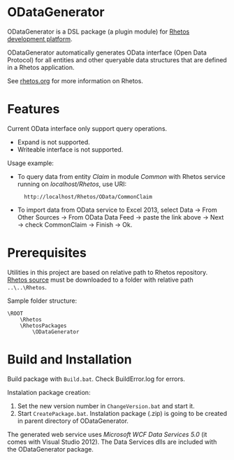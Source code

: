 ODataGenerator
=================

ODataGenerator is a DSL package (a plugin module) for [Rhetos development platform](https://github.com/Rhetos/Rhetos).

ODataGenerator automatically generates OData interface (Open Data Protocol) for all entities and other queryable data structures that are defined in a Rhetos application.

See [rhetos.org](http://www.rhetos.org/) for more information on Rhetos.

Features
========

Current OData interface only support query operations.

* Expand is not supported.
* Writeable interface is not supported.

Usage example:

* To query data from entity *Claim* in module *Common* with Rhetos service running on *localhost/Rhetos*, use URI:

        http://localhost/Rhetos/OData/CommonClaim     

* To import data from OData service to Excel 2013, select Data -> From Other Sources -> From OData Data Feed -> paste the link above -> Next -> check CommonClaim -> Finish -> Ok.

Prerequisites
=============

Utilities in this project are based on relative path to Rhetos repository. [Rhetos source](https://github.com/Rhetos/Rhetos) must be downloaded to a folder with relative path `..\..\Rhetos`. 

Sample folder structure:
 
	\ROOT
		\Rhetos
		\RhetosPackages
			\ODataGenerator


Build and Installation
======================

Build package with `Build.bat`. Check BuildError.log for errors.

Instalation package creation:

1. Set the new version number in `ChangeVersion.bat` and start it.
2. Start `CreatePackage.bat`. Instalation package (.zip) is going to be created in parent directory of ODataGenerator.

The generated web service uses *Microsoft WCF Data Services 5.0* (it comes with Visual Studio 2012). The Data Services dlls are included with the ODataGenerator package. 